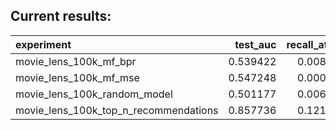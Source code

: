 ## Current results:

| experiment | test_auc | recall_at_10 | precision_at_10 | mean_average_precision_at_10 | ndcg_at_10 | pri_at_10 | entropy_diversity_at_10 |
| :--- | ---: | ---: | ---: | ---: | ---: | ---: | ---: |
| movie_lens_100k_mf_bpr | 0.539422 | 0.008908 | 0.008908 | 0.007481 | 0.008143 | -0.011939 | 0.947986 |
| movie_lens_100k_mf_mse | 0.547248 | 0.000530 | 0.000530 | 0.000299 | 0.000413 | -0.237069 | 0.886510 |
| movie_lens_100k_random_model | 0.501177 | 0.006151 | 0.006151 | 0.005691 | 0.005829 | 0.020072 | 0.981038 |
| movie_lens_100k_top_n_recommendations | 0.857736 | 0.121633 | 0.121633 | 0.144652 | 0.133137 | 0.653896 | 0.211595 |
